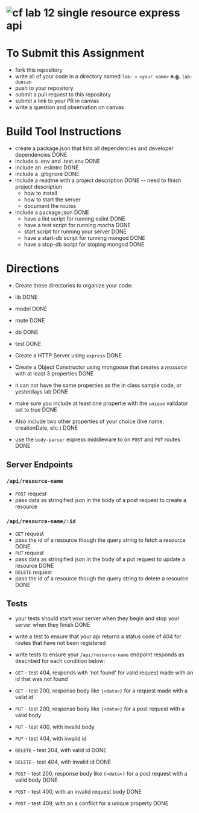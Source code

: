 ![cf](https://i.imgur.com/7v5ASc8.png) lab 12 single resource express api
======

# To Submit this Assignment
  * fork this repository
  * write all of your code in a directory named `lab-` + `<your name>` **e.g.** `lab-duncan`
  * push to your repository
  * submit a pull request to this repository
  * submit a link to your PR in canvas
  * write a question and observation on canvas

# Build Tool Instructions
* create a package.json that lists all dependencies and developer dependencies DONE
* include a .env and .test.env DONE
* include an .eslintrc DONE
* include a .gitignore DONE
* include a readme with a project description DONE -- need to finish project description
  * how to install
  * how to start the server
  * document the routes
* include a package.json DONE
  * have a lint script for running eslint DONE
  * have a test script for running mocha DONE
  * start script for running your server DONE
  * have a start-db script for running mongod DONE
  * have a stop-db script for stoping mongod DONE

# Directions
* Create these directories to organize your code:
 * lib DONE
 * model DONE
 * route DONE
 * db DONE
 * test DONE
* Create a HTTP Server using `express` DONE


* Create a Object Constructor using mongoose that creates a _resource_ with at least 3 properties DONE
 * it can not have the same properties as the in class sample code, or yesterdays lab DONE
 * make sure you include at least one propertie with the `unique` validator set to true DONE
 * Also include two other properties of your choice (like name, creationDate, etc.) DONE
* use the `body-parser` express middleware to on `POST` and `PUT` routes DONE

## Server Endpoints
### `/api/resource-name`
* `POST` request
 * pass data as stringified json in the body of a post request to create a resource

### `/api/resource-name/:id`
* `GET` request
 * pass the id of a resource though the query string to fetch a resource   DONE
* `PUT` request
 * pass data as stringified json in the body of a put request to update a resource DONE
* `DELETE` request
 * pass the id of a resource though the query string to delete a resource DONE   

## Tests

* your tests should start your server when they begin and stop your server when they finish DONE

* write a test to ensure that your api returns a status code of 404 for routes that have not been registered

* write tests to ensure your `/api/resource-name` endpoint responds as described for each condition below:


 * `GET` - test 404, responds with 'not found' for valid request made with an id that was not found
 * `GET` - test 200, response body like `{<data>}` for a request made with a valid id


 * `PUT` - test 200, response body like  `{<data>}` for a post request with a valid body
 * `PUT` - test 400, with invalid body
 * `PUT` - test 404, with invalid id



 * `DELETE` - test 204, with valid id DONE
 * `DELETE` - test 404, with invalid id DONE


 * `POST` - test 200, response body like  `{<data>}` for a post request with a valid body DONE
 * `POST` - test 400, with an invalid request body DONE
 * `POST` - test 409, with an a conflict for a unique property DONE
